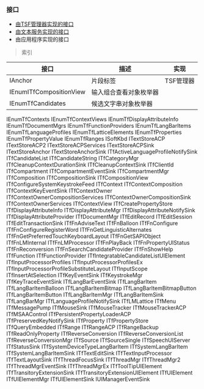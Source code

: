 ### 接口

- [由TSF管理器实现的接口](Interfaces/TSFmanager.md)
- [由文本服务实现的接口](Interfaces/TextService.md)
- 由应用程序实现的接口

>索引

接口|描述|实现
-|-|-
IAnchor|片段标签|TSF管理器
IEnumITfCompositionView|输入组合查看对象枚举器|
IEnumTfCandidates|候选文字串对象枚举器|
IEnumTfContexts
IEnumTfContextViews
IEnumTfDisplayAttributeInfo
IEnumTfDocumentMgrs
IEnumTfFunctionProviders
IEnumTfLangBarItems
IEnumTfLanguageProfiles
IEnumTfLatticeElements
IEnumTfProperties
IEnumTfPropertyValue
IEnumTfRanges
ISoftKbd
ITextStoreACP
ITextStoreACP2
ITextStoreACPServices
ITextStoreACPSink
ITextStoreAnchor
ITextStoreAnchorSink
ITfActiveLanguageProfileNotifySink
ITfCandidateList
ITfCandidateString
ITfCategoryMgr
ITfCleanupContextDurationSink
ITfCleanupContextSink
ITfClientId
ITfCompartment
ITfCompartmentEventSink
ITfCompartmentMgr
ITfComposition
ITfCompositionSink
ITfCompositionView
ITfConfigureSystemKeystrokeFeed
ITfContext
ITfContextComposition
ITfContextKeyEventSink
ITfContextOwner
ITfContextOwnerCompositionServices
ITfContextOwnerCompositionSink
ITfContextOwnerServices
ITfContextView
ITfCreatePropertyStore
ITfDisplayAttributeInfo
ITfDisplayAttributeMgr
ITfDisplayAttributeNotifySink
ITfDisplayAttributeProvider
ITfDocumentMgr
ITfEditRecord
ITfEditSession
ITfEditTransactionSink
ITfFnAdviseText
ITfFnBalloon
ITfFnConfigure
ITfFnConfigureRegisterWord
ITfFnGetLinguisticAlternates
ITfFnGetPreferredTouchKeyboardLayout
ITfFnGetSAPIObject
ITfFnLMInternal
ITfFnLMProcessor
ITfFnPlayBack
ITfFnPropertyUIStatus
ITfFnReconversion
ITfFnSearchCandidateProvider
ITfFnShowHelp
ITfFunction
ITfFunctionProvider
ITfIntegratableCandidateListUIElement
ITfInputProcessorProfiles
ITfInputProcessorProfilesEx
ITfInputProcessorProfileSubstituteLayout
ITfInputScope
ITfInsertAtSelection
ITfKeyEventSink
ITfKeystrokeMgr
ITfKeyTraceEventSink
ITfLangBarEventSink
ITfLangBarItem
ITfLangBarItemBalloon
ITfLangBarItemBitmap
ITfLangBarItemBitmapButton
ITfLangBarItemButton
ITfLangBarItemMgr
ITfLangBarItemSink
ITfLangBarMgr
ITfLanguageProfileNotifySink
ITfLMLattice
ITfMenu
ITfMessagePump
ITfMouseSink
ITfMouseTracker
ITfMouseTrackerACP
ITfMSAAControl
ITfPersistentPropertyLoaderACP
ITfPreservedKeyNotifySink
ITfProperty
ITfPropertyStore
ITfQueryEmbedded
ITfRange
ITfRangeACP
ITfRangeBackup
ITfReadOnlyProperty
ITfReverseConversion
ITfReverseConversionList
ITfReverseConversionMgr
ITfSource
ITfSourceSingle
ITfSpeechUIServer
ITfStatusSink
ITfSystemDeviceTypeLangBarItem
ITfSystemLangBarItem
ITfSystemLangBarItemSink
ITfTextEditSink
ITfTextInputProcessor
ITfTextLayoutSink
ITfThreadFocusSink
ITfThreadMgr
ITfThreadMgr2
ITfThreadMgrEventSink
ITfThreadMgrEx
ITfToolTipUIElement
ITfTransitoryExtensionSink
ITfTransitoryExtensionUIElement
ITfUIElement
ITfUIElementMgr
ITfUIElementSink
IUIManagerEventSink